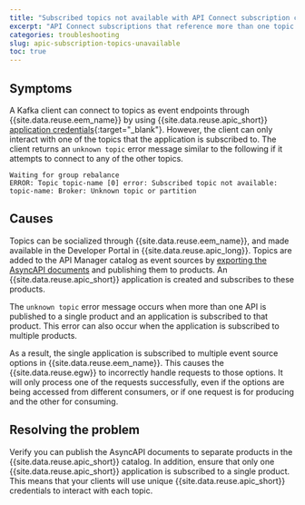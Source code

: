 ```yaml
---
title: "Subscribed topics not available with API Connect subscription credentials"
excerpt: "API Connect subscriptions that reference more than one topic cannot be used to handle messages from additional topics."
categories: troubleshooting
slug: apic-subscription-topics-unavailable
toc: true
---
```


## Symptoms

A Kafka client can connect to topics as event endpoints through {{site.data.reuse.eem_name}} by using {{site.data.reuse.apic_short}} [application credentials](https://www.ibm.com/docs/en/api-connect/10.0.x?topic=portal-registering-application){:target="_blank"}. However, the client can only interact with one of the topics that the application is subscribed to. The client returns an `unknown topic` error message similar to the following if it attempts to connect to any of the other topics.

```
Waiting for group rebalance
ERROR: Topic topic-name [0] error: Subscribed topic not available: topic-name: Broker: Unknown topic or partition
```

## Causes

Topics can be socialized through {{site.data.reuse.eem_name}}, and made available in the Developer Portal in {{site.data.reuse.apic_long}}. Topics are added to the API Manager catalog as event sources by [exporting the AsyncAPI documents](../../integrating-with-apic/generate-asyncapi/) and publishing them to products. An {{site.data.reuse.apic_short}} application is created and subscribes to these products.

The `unknown topic` error message occurs when more than one API is published to a single product and an application is subscribed to that product. This error can also occur when the application is subscribed to multiple products.

As a result, the single application is subscribed to multiple event source options in {{site.data.reuse.eem_name}}. This causes the {{site.data.reuse.egw}} to incorrectly handle requests to those options. It will only process one of the requests successfully, even if the options are being accessed from different consumers, or if one request is for producing and the other for consuming.

## Resolving the problem

Verify you can publish the AsyncAPI documents to separate products in the {{site.data.reuse.apic_short}} catalog. In addition, ensure that only one {{site.data.reuse.apic_short}} application is subscribed to a single product. This means that your clients will use unique {{site.data.reuse.apic_short}} credentials to interact with each topic.